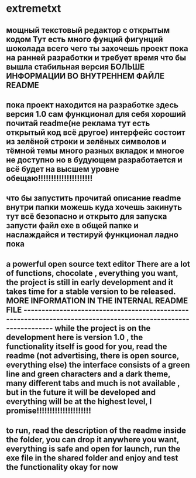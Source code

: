 # extremetxt
мощный текстовый редактор с открытым кодом
Тут есть много фунций фигунций шоколада 
всего чего ты захочешь проект пока на ранней разработки и требует время что бы вышла стабильная версия 
БОЛЬШЕ ИНФОРМАЦИИ ВО ВНУТРЕННЕМ ФАЙЛЕ README
--------------------------------------------------------------------------------------------------------------
пока проект находится на разработке здесь версия 1.0 
сам функционал для себя хороший почитай readme(не реклама тут есть открытый код всё другое)
интерфейс состоит из зелёной строки и зелёных символов и тёмной темы много разных вкладок и многое не доступно
но в будующем разработается и всё будет на высшем уровне обещаю!!!!!!!!!!!!!!!!!!!!!
-------------------------------------------------------------------------------------------------------------
что бы запустить прочитай описание readme внутри папки можешь куда хочешь закинуть тут всё безопасно и открыто
для запуска запусти файл exe в общей папке и наслаждайся и тестируй функционал ладно пока
----------------------------------------------------------------------------------------------------------------------------------------------------------------------------------------------------------------------------------------------------------------------------------
a powerful open source text editor
There are a lot of functions, chocolate
, everything you want, the project is still in early development and it takes time for a stable version to be released. 
MORE INFORMATION IN THE INTERNAL README
FILE --------------------------------------------------------------------------------------------------------------
while the project is on the development here is version 1.0
, the functionality itself is good for you, read the readme (not advertising, there is open source, everything else)
the interface consists of a green line and green characters and a dark theme, many different tabs and much is not available
, but in the future it will be developed and everything will be at the highest level, I promise!!!!!!!!!!!!!!!!!!!!!
-------------------------------------------------------------------------------------------------------------
to run, read the description of the readme inside the folder, you can drop it anywhere you want, everything is safe and open
for launch, run the exe file in the shared folder and enjoy and test the functionality okay for now
-----------------------------------------------------------------------------------------------------------------------------------------------------------------------------------------------------------------------------------------------
